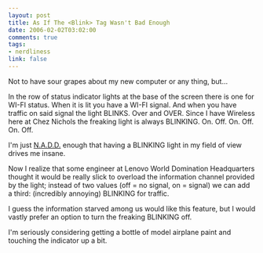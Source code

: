 ```yaml
--- 
layout: post
title: As If The <Blink> Tag Wasn't Bad Enough
date: 2006-02-02T03:02:00
comments: true
tags:
- nerdliness
link: false
---
```

Not to have sour grapes about my new computer or any thing, but...

In the row of status indicator lights at the base of the screen there is one for WI-FI status. When it is lit you have a WI-FI signal. And when you have traffic on said signal the light BLINKS. Over and OVER. Since I have Wireless here at Chez Nichols the freaking light is always BLINKING. On. Off. On. Off. On. Off.

I'm just <a href="http://www.randsinrepose.com/archives/2003/07/10/nadd.html" title="N.A.D.D.">N.A.D.D.</a> enough that having a BLINKING light in my field of view drives me insane.

Now I realize that some engineer at Lenovo World Domination Headquarters thought it would be really slick to overload the information channel provided by the light; instead of two values (off = no signal, on = signal) we can add a third: (incredibly annoying) BLINKING for traffic.

I guess the information starved among us would like this feature, but I would vastly prefer an option to turn the freaking BLINKING off.

I'm seriously considering getting a bottle of model airplane paint and touching the indicator up a bit.
